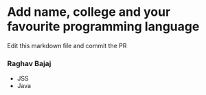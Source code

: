 # Add name, college and your favourite programming language

Edit this markdown file and commit the PR

### Raghav Bajaj
- JSS
- Java

